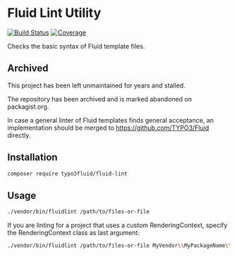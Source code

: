 Fluid Lint Utility
==================

[![Build Status](https://img.shields.io/travis/NamelessCoder/TYPO3.Fluid.Lint.svg?style=flat-square)](https://travis-ci.org/NamelessCoder/TYPO3.Fluid.Lint)
[![Coverage](https://img.shields.io/coveralls/NamelessCoder/TYPO3.Fluid.Lint.svg?style=flat-square)](https://coveralls.io/r/NamelessCoder/TYPO3.Fluid.Lint)

Checks the basic syntax of Fluid template files.

Archived
--------

This project has been left unmaintained for years and stalled.

The repository has been archived and is marked abandoned on packagist.org.

In case a general linter of Fluid templates finds general acceptance, an implementation
should be merged to https://github.com/TYPO3/Fluid directly.


Installation
------------

```bash
composer require typo3fluid/fluid-lint
```

Usage
-----

```bash
./vendor/bin/fluidlint /path/to/files-or-file
```

If you are linting for a project that uses a custom RenderingContext, specify the RenderingContext class as last argument:

```bash
./vendor/bin/fluidlint /path/to/files-or-file MyVendor\\MyPackageName\\Rendering\\MyRenderingContext
```
